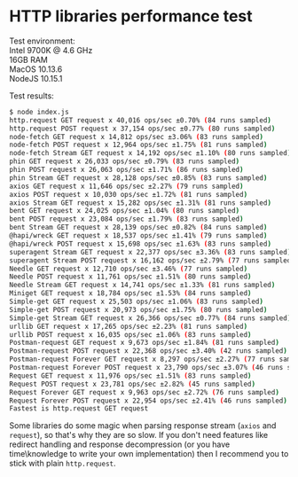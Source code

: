 # HTTP libraries performance test

Test environment:\
Intel 9700K @ 4.6 GHz\
16GB RAM\
MacOS 10.13.6\
NodeJS 10.15.1

Test results:
```bash
$ node index.js
http.request GET request x 40,016 ops/sec ±0.70% (84 runs sampled)
http.request POST request x 37,154 ops/sec ±0.77% (80 runs sampled)
node-fetch GET request x 14,812 ops/sec ±3.06% (83 runs sampled)
node-fetch POST request x 12,964 ops/sec ±1.75% (81 runs sampled)
node-fetch Stream GET request x 14,192 ops/sec ±1.10% (80 runs sampled)
phin GET request x 26,033 ops/sec ±0.79% (83 runs sampled)
phin POST request x 26,063 ops/sec ±1.71% (86 runs sampled)
phin Stream GET request x 28,128 ops/sec ±0.85% (83 runs sampled)
axios GET request x 11,646 ops/sec ±2.27% (79 runs sampled)
axios POST request x 10,030 ops/sec ±1.72% (81 runs sampled)
axios Stream GET request x 15,282 ops/sec ±1.31% (81 runs sampled)
bent GET request x 24,025 ops/sec ±1.04% (80 runs sampled)
bent POST request x 23,084 ops/sec ±1.79% (83 runs sampled)
bent Stream GET request x 28,139 ops/sec ±0.82% (84 runs sampled)
@hapi/wreck GET request x 18,537 ops/sec ±1.41% (79 runs sampled)
@hapi/wreck POST request x 15,698 ops/sec ±1.63% (83 runs sampled)
superagent Stream GET request x 22,377 ops/sec ±3.36% (83 runs sampled)
superagent Stream POST request x 16,162 ops/sec ±2.79% (77 runs sampled)
Needle GET request x 12,710 ops/sec ±3.46% (77 runs sampled)
Needle POST request x 11,761 ops/sec ±1.51% (80 runs sampled)
Needle Stream GET request x 14,741 ops/sec ±1.33% (81 runs sampled)
Miniget GET request x 18,784 ops/sec ±1.53% (84 runs sampled)
Simple-get GET request x 25,503 ops/sec ±1.06% (83 runs sampled)
Simple-get POST request x 20,973 ops/sec ±1.75% (80 runs sampled)
Simple-get Stream GET request x 26,366 ops/sec ±0.77% (84 runs sampled)
urllib GET request x 17,265 ops/sec ±2.23% (81 runs sampled)
urllib POST request x 16,035 ops/sec ±1.06% (83 runs sampled)
Postman-request GET request x 9,673 ops/sec ±1.84% (81 runs sampled)
Postman-request POST request x 22,368 ops/sec ±3.40% (42 runs sampled)
Postman-request Forever GET request x 8,297 ops/sec ±2.27% (77 runs sampled)
Postman-request Forever POST request x 23,790 ops/sec ±3.07% (46 runs sampled)
Request GET request x 11,976 ops/sec ±1.51% (83 runs sampled)
Request POST request x 23,781 ops/sec ±2.82% (45 runs sampled)
Request Forever GET request x 9,963 ops/sec ±2.72% (76 runs sampled)
Request Forever POST request x 22,954 ops/sec ±2.41% (46 runs sampled)
Fastest is http.request GET request
```

Some libraries do some magic when parsing response stream (`axios` and `request`), so that's why they are so slow. If you don't need features like redirect handling and response decompression (or you have time\knowledge to write your own implementation) then I recommend you to stick with plain `http.request`.
